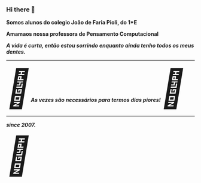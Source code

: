 ### Hi there 👋
<b>Somos alunos do colegio João de Faria Pioli, do 1*E<b>

Amamaos nossa professora de Pensamento Computacional


<i>A vida é curta, então estou sorrindo enquanto ainda tenho todos os meus dentes.<i>
 

<hr/><!DOCTYPE html>
<html>
<body>

<span style='font-size:100px;'>&#127801;</span>As vezes são necessários para termos dias piores!<!DOCTYPE html><span style='font-size:100px;'>&#127875;</span>
<html>
<body>
 

</body>
</html>

</body>
</html><hr/>


since 2007.<!DOCTYPE html><html>
<body>

<span style='font-size:100px;'>&#129410;</span>
</body>
</html>
